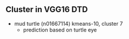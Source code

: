 ## Cluster in VGG16 DTD
- mud turtle (n01667114) kmeans-10, cluster 7
    - prediction based on turtle eye
